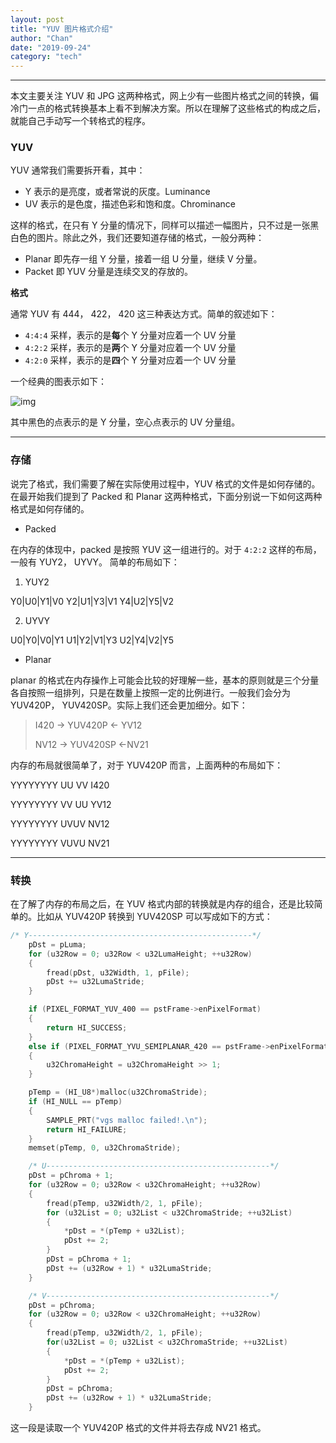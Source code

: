 ```yaml
---
layout: post
title: "YUV 图片格式介绍"
author: "Chan"
date: "2019-09-24"
category: "tech"
---
```


---

本文主要关注 YUV 和 JPG 这两种格式，网上少有一些图片格式之间的转换，偏冷门一点的格式转换基本上看不到解决方案。所以在理解了这些格式的构成之后，就能自己手动写一个转格式的程序。

### YUV 

YUV 通常我们需要拆开看，其中：

+ Y  表示的是亮度，或者常说的灰度。Luminance
+ UV 表示的是色度，描述色彩和饱和度。Chrominance

这样的格式，在只有 Y 分量的情况下，同样可以描述一幅图片，只不过是一张黑白色的图片。除此之外，我们还要知道存储的格式，一般分两种：

+ Planar 即先存一组 Y 分量，接着一组 U 分量，继续 V 分量。
+ Packet 即 YUV 分量是连续交叉的存放的。

**格式**

通常 YUV 有 444， 422， 420 这三种表达方式。简单的叙述如下：

+ `4:4:4` 采样，表示的是**每**个 Y 分量对应着一个 UV 分量
+ `4:2:2` 采样，表示的是**两**个 Y 分量对应着一个 UV 分量
+ `4:2:0` 采样，表示的是**四**个 Y 分量对应着一个 UV 分量

一个经典的图表示如下：

![img](https://static.oschina.net/uploads/img/201412/08141454_ACE9.jpg)

其中黑色的点表示的是 Y 分量，空心点表示的 UV 分量组。 

---

### 存储

说完了格式，我们需要了解在实际使用过程中，YUV 格式的文件是如何存储的。在最开始我们提到了 Packed 和 Planar 这两种格式，下面分别说一下如何这两种格式是如何存储的。

+  Packed

在内存的体现中，packed 是按照 YUV 这一组进行的。对于 `4:2:2`  这样的布局，一般有 YUY2， UYVY。 简单的布局如下：

1. YUY2

Y0|U0|Y1|V0  Y2|U1|Y3|V1  Y4|U2|Y5|V2

2. UYVY

U0|Y0|V0|Y1 U1|Y2|V1|Y3  U2|Y4|V2|Y5

+ Planar

planar 的格式在内存操作上可能会比较的好理解一些，基本的原则就是三个分量各自按照一组排列，只是在数量上按照一定的比例进行。一般我们会分为 YUV420P， YUV420SP。实际上我们还会更加细分。如下：

> I420 -> YUV420P <- YV12
>
> NV12 -> YUV420SP <-NV21

内存的布局就很简单了，对于 YUV420P 而言，上面两种的布局如下：

YYYYYYYY UU VV  I420

YYYYYYYY VV UU  YV12

YYYYYYYY UVUV   NV12

YYYYYYYY VUVU  NV21

---

### 转换

在了解了内存的布局之后，在 YUV 格式内部的转换就是内存的组合，还是比较简单的。比如从 YUV420P 转换到 YUV420SP 可以写成如下的方式：

```c
/* Y--------------------------------------------------*/
    pDst = pLuma;
    for (u32Row = 0; u32Row < u32LumaHeight; ++u32Row)
    {
        fread(pDst, u32Width, 1, pFile);
        pDst += u32LumaStride;
    }

    if (PIXEL_FORMAT_YUV_400 == pstFrame->enPixelFormat)
    {
        return HI_SUCCESS;
    }
    else if (PIXEL_FORMAT_YVU_SEMIPLANAR_420 == pstFrame->enPixelFormat)
    {
        u32ChromaHeight = u32ChromaHeight >> 1;
    }

    pTemp = (HI_U8*)malloc(u32ChromaStride);
    if (HI_NULL == pTemp)
    {
        SAMPLE_PRT("vgs malloc failed!.\n");
        return HI_FAILURE;
    }
    memset(pTemp, 0, u32ChromaStride);

    /* U--------------------------------------------------*/
    pDst = pChroma + 1;
    for (u32Row = 0; u32Row < u32ChromaHeight; ++u32Row)
    {
        fread(pTemp, u32Width/2, 1, pFile);
        for (u32List = 0; u32List < u32ChromaStride; ++u32List)
        {
            *pDst = *(pTemp + u32List);
            pDst += 2;
        }
        pDst = pChroma + 1;
        pDst += (u32Row + 1) * u32LumaStride;
    }

    /* V--------------------------------------------------*/
    pDst = pChroma;
    for (u32Row = 0; u32Row < u32ChromaHeight; ++u32Row)
    {
        fread(pTemp, u32Width/2, 1, pFile);
        for(u32List = 0; u32List < u32ChromaStride; ++u32List)
        {
            *pDst = *(pTemp + u32List);
            pDst += 2;
        }
        pDst = pChroma;
        pDst += (u32Row + 1) * u32LumaStride;
    }

```

这一段是读取一个 YUV420P 格式的文件并将去存成 NV21 格式。 